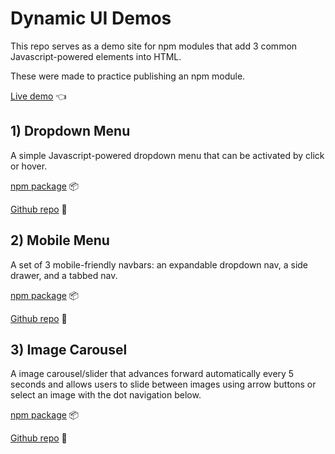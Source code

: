 # Dynamic UI Demos

This repo serves as a demo site for npm modules that add 3 common Javascript-powered elements into HTML.

These were made to practice publishing an npm module.

[Live demo](https://gregolive.github.io/dynamic-ui-design/) 👈

## 1) Dropdown Menu

A simple Javascript-powered dropdown menu that can be activated by click or hover.

[npm package](https://www.npmjs.com/package/@gregolive/dropdown) 📦

[Github repo](https://github.com/gregolive/dropdown-menu) 🔗

## 2) Mobile Menu

A set of 3 mobile-friendly navbars: an expandable dropdown nav, a side drawer, and a tabbed nav.

[npm package](https://www.npmjs.com/package/@gregolive/mobile-navbar) 📦

[Github repo](https://github.com/gregolive/mobile-navbar) 🔗

## 3) Image Carousel

A image carousel/slider that advances forward automatically every 5 seconds and allows users to slide between images using arrow buttons or select an image with the dot navigation below.

[npm package](https://www.npmjs.com/package/@gregolive/img-carousel) 📦

[Github repo](https://github.com/gregolive/img-carousel) 🔗
